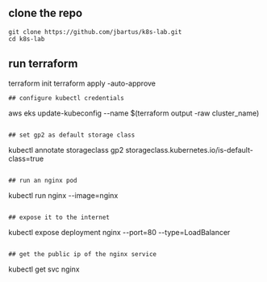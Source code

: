 ## clone the repo
```
git clone https://github.com/jbartus/k8s-lab.git
cd k8s-lab
```

## run terraform
terraform init
terraform apply -auto-approve
```
## configure kubectl credentials
```
aws eks update-kubeconfig --name $(terraform output -raw cluster_name)
```

## set gp2 as default storage class
```
kubectl annotate storageclass gp2 storageclass.kubernetes.io/is-default-class=true
```

## run an nginx pod
```
kubectl run nginx --image=nginx
```

## expose it to the internet
```
kubectl expose deployment nginx --port=80 --type=LoadBalancer
```

## get the public ip of the nginx service
```
kubectl get svc nginx
```